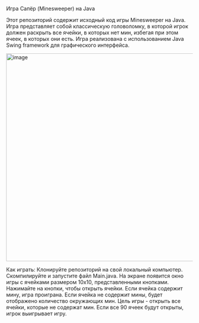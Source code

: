 Игра Сапёр (Minesweeper) на Java

Этот репозиторий содержит исходный код игры Minesweeper на Java. Игра представляет собой классическую головоломку, в которой игрок должен раскрыть все ячейки, в которых нет мин, избегая при этом ячеек, в которых они есть. Игра реализована с использованием Java Swing framework для графического интерфейса.

<img width="562" alt="image" src="https://github.com/Alexandr100RB/minesweeper/assets/52191329/1e3e5284-197d-409b-909b-0807a65b8019">

Как играть:
Клонируйте репозиторий на свой локальный компьютер.
Скомпилируйте и запустите файл Main.java.
На экране появится окно игры с ячейками размером 10х10, представленными кнопками.
Нажимайте на кнопки, чтобы открыть ячейки. Если ячейка содержит мину, игра проиграна. Если ячейка не содержит мины, будет отображено количество окружающих мин.
Цель игры - открыть все ячейки, которые не содержат мин. Если все 90 ячеек будут открыты, игрок выигрывает игру.
